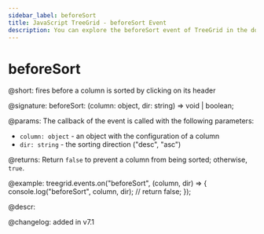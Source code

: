 ```yaml
---
sidebar_label: beforeSort
title: JavaScript TreeGrid - beforeSort Event 
description: You can explore the beforeSort event of TreeGrid in the documentation of the DHTMLX JavaScript UI library. Browse developer guides and API reference, try out code examples and live demos, and download a free 30-day evaluation version of DHTMLX Suite.
---
```


# beforeSort

@short: fires before a column is sorted by clicking on its header

@signature: beforeSort: (column: object, dir: string) => void | boolean;

@params:
The callback of the event is called with the following parameters:

- `column: object` - an object with the configuration of a column
- `dir: string` - the sorting direction ("desc", "asc")

@returns:
Return `false` to prevent a column from being sorted; otherwise, `true`.

@example:
treegrid.events.on("beforeSort", (column, dir) => {
    console.log("beforeSort", column, dir);
    // return false;
});

@descr:

@changelog: added in v7.1

[comment]: # (@relatedapi: treegrid/api/treegrid_aftersort_event.md)
